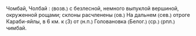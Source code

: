---
---

Чомбай, Чолбай
: ⦅возв.⦆ с безлесной, немного выпуклой вершиной, окруженной рощами; склоны расчленены ⦅ов.⦆ На дальнем ⦅сев.⦆ отроге Караби-яйлы, в 6 км. к ⦅З⦆ от ⦅н.п.⦆ Головановка ⦅Белог.⦆ ⦅ср.⦆ ⦅рпл.⦆ чимбай.
